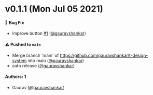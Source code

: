 # v0.1.1 (Mon Jul 05 2021)

#### 🐛 Bug Fix

- Improve button [#1](https://github.com/gauravshankar/t-design-system/pull/1) ([@gauravshankar](https://github.com/gauravshankar))

#### ⚠️ Pushed to `main`

- Merge branch 'main' of https://github.com/gauravshankar/t-design-system into main ([@gauravshankar](https://github.com/gauravshankar))
- auto release ([@gauravshankar](https://github.com/gauravshankar))

#### Authors: 1

- Gaurav ([@gauravshankar](https://github.com/gauravshankar))
